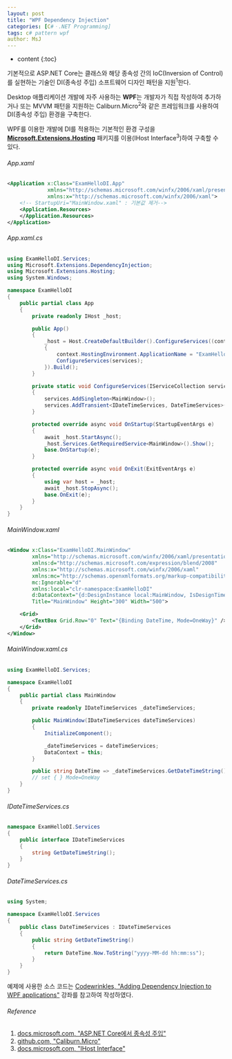 ```yaml
---
layout: post
title: "WPF Dependency Injection"
categories: [C#ㆍ.NET Programming]
tags: c# pattern wpf
author: MsJ
---
```


* content
{:toc}

기본적으로 ASP.NET Core는 클래스와 해당 종속성 간의 IoC(Inversion of Control)를 실현하는 기술인 DI(종속성 주입) 소프트웨어 디자인 패턴을 지원<sup>1</sup>한다.

Desktop 애플리케이션 개발에 자주 사용하는 **WPF**는 개발자가 직접 작성하여 추가하거나 또는 MVVM 패턴을 지원하는 Caliburn.Micro<sup>2</sup>와 같은 프레임워크를 사용하여 DI(종속성 주입) 환경을 구축한다.

WPF를 이용한 개발에 DI를  적용하는 기본적인 환경 구성을 **[Microsoft.Extensions.Hosting](https://www.nuget.org/packages/Microsoft.Extensions.Hosting)** 패키지를 이용(IHost Interface<sup>3</sup>)하여 구축할 수 있다.

###### App.xaml
```xml
<Application x:Class="ExamHelloDI.App"
             xmlns="http://schemas.microsoft.com/winfx/2006/xaml/presentation"
             xmlns:x="http://schemas.microsoft.com/winfx/2006/xaml">
    <!-- StartupUri="MainWindow.xaml" : 기본값 제거-->
    <Application.Resources>
    </Application.Resources>
</Application>
```





###### App.xaml.cs
```cs
using ExamHelloDI.Services;
using Microsoft.Extensions.DependencyInjection;
using Microsoft.Extensions.Hosting;
using System.Windows;

namespace ExamHelloDI
{
    public partial class App
    {
        private readonly IHost _host;

        public App()
        {
            _host = Host.CreateDefaultBuilder().ConfigureServices((context, services) =>
            {
                context.HostingEnvironment.ApplicationName = "ExamHelloDI";
                ConfigureServices(services);
            }).Build();
        }

        private static void ConfigureServices(IServiceCollection services)
        {
            services.AddSingleton<MainWindow>();
            services.AddTransient<IDateTimeServices, DateTimeServices>();
        }

        protected override async void OnStartup(StartupEventArgs e)
        {
            await _host.StartAsync();
            _host.Services.GetRequiredService<MainWindow>().Show();
            base.OnStartup(e);
        }

        protected override async void OnExit(ExitEventArgs e)
        {
            using var host = _host;
            await _host.StopAsync();
            base.OnExit(e);
        }
    }
}
```
###### MainWindow.xaml
```xml
<Window x:Class="ExamHelloDI.MainWindow"
        xmlns="http://schemas.microsoft.com/winfx/2006/xaml/presentation"
        xmlns:d="http://schemas.microsoft.com/expression/blend/2008"
        xmlns:x="http://schemas.microsoft.com/winfx/2006/xaml"
        xmlns:mc="http://schemas.openxmlformats.org/markup-compatibility/2006"
        mc:Ignorable="d"
        xmlns:local="clr-namespace:ExamHelloDI"
        d:DataContext="{d:DesignInstance local:MainWindow, IsDesignTimeCreatable=True}"
        Title="MainWindow" Height="300" Width="500">

    <Grid>
        <TextBox Grid.Row="0" Text="{Binding DateTime, Mode=OneWay}" />
    </Grid>
</Window>
```

###### MainWindow.xaml.cs
```cs
using ExamHelloDI.Services;

namespace ExamHelloDI
{
    public partial class MainWindow
    {
        private readonly IDateTimeServices _dateTimeServices;

        public MainWindow(IDateTimeServices dateTimeServices)
        {
            InitializeComponent();

            _dateTimeServices = dateTimeServices;
            DataContext = this;
        }

        public string DateTime => _dateTimeServices.GetDateTimeString();
        // set { } Mode=OneWay
    }
}
```

###### IDateTimeServices.cs
```cs
namespace ExamHelloDI.Services
{
    public interface IDateTimeServices
    {
        string GetDateTimeString();
    }
}
```

###### DateTimeServices.cs
```cs
using System;

namespace ExamHelloDI.Services
{
    public class DateTimeServices : IDateTimeServices
    {
        public string GetDateTimeString()
        {
            return DateTime.Now.ToString("yyyy-MM-dd hh:mm:ss");
        }
    }
}
```

예제에 사용한 소스 코드는 [Codewrinkles, "Adding Dependency Injection to WPF applications"](https://www.youtube.com/watch?v=XW_qgbUg1ZI) 강좌를 참고하여 작성하였다.

###### Reference
1. [docs.microsoft.com, "ASP.NET Core에서 종속성 주입"](https://docs.microsoft.com/ko-kr/aspnet/core/fundamentals/dependency-injection)
2. [github.com, "Caliburn.Micro"](https://github.com/Caliburn-Micro/Caliburn.Micro)
3. [docs.microsoft.com, "IHost Interface"](https://docs.microsoft.com/en-us/dotnet/api/microsoft.extensions.hosting.ihost)
